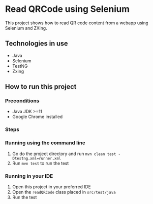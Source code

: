 # Read QRCode using Selenium 

This project shows how to read QR code content from a webapp using Selenium and ZXing.

## Technologies in use

* Java
* Selenium
* TestNG
* Zxing

## How to run this project

### Preconditions
- Java JDK >=11
- Google Chrome installed

### Steps

### Running using the command line
1. Go do the project directory and run `mvn clean test -Dtestng.xml=runner.xml`
2. Run `mvn test` to run the test

### Running in your IDE
1. Open this project in your preferred IDE
2. Open the `readQRCode` class placed in `src/test/java`
3. Run the test